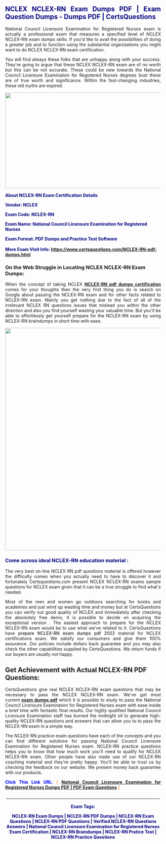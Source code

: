 <h2 style="text-align: justify;"><span style="color: #000080;">NCLEX NCLEX-RN Exam Dumps PDF | Exam Question Dumps - Dumps PDF | CertsQuestions</span></h2>
<p style="text-align: justify;">National Council Licensure Examination for Registered Nurses exam is actually a professional exam that measures a specified level of NCLEX  NCLEX-RN exam dumps skills. If you'd like to avail the possibilities of doing a greater job and to function using the substantial organizations you might want to do NCLEX NCLEX-RN exam certification.</p>
<p style="text-align: justify;">You will find always these folks that are unhappy along with your success. They're going to argue that these NCLEX  NCLEX-RN exam are of no worth but this can be not accurate. These could be new towards the National Council Licensure Examination for Registered Nurses degrees bust these are of true worth and significance. Within the fast-changing industries, these old myths are expired.</p>
<p><img style="display: block; margin-left: auto; margin-right: auto;" src="https://i.imgur.com/eaP4ae9.png" width="840" height="310" /></p>
<p><span style="color: #000080;"><strong>About NCLEX-RN Exam Certification Details</strong></span></p>
<p><span style="color: #000080;"><strong>Vendor: NCLEX<br /></strong></span></p>
<p><span style="color: #000080;"><strong>Exam Code: NCLEX-RN</strong></span></p>
<p><span style="color: #000080;"><strong>Exam Name: National Council Licensure Examination for Registered Nurses</strong></span></p>
<p><span style="color: #000080;"><strong>Exam Format: PDF Dumps and Practice Test Software<br /><br />More Exam Visit Info: <span style="color: #ff6600;"><a href="https://www.certsquestions.com/NCLEX-RN-pdf-dumps.html">https://www.certsquestions.com/NCLEX-RN-pdf-dumps.html</a></span></strong></span></p>
<h3>On the Web Struggle in Locating NCLEX NCLEX-RN Exam Dumps:</h3>
<p style="text-align: justify;">When the concept of taking NCLEX <a href="https://www.certsquestions.com/NCLEX-RN-pdf-dumps.html"><strong> NCLEX-RN pdf dumps certification</strong></a> comes for your thoughts then the very first thing you do is search on Google about passing the NCLEX-RN exam and for other facts related to NCLEX-RN exam. Mainly you get nothing due to the fact of all of the irrelevant NCLEX RN questions issues that mislead you within the other direction and also you find yourself wasting your valuable time. But you'll be able to effortlessly get yourself prepare for the NCLEX-RN exam by using NCLEX-RN braindumps in short time with ease.</p>
<p><a href="https://www.certsquestions.com/NCLEX-RN-pdf-dumps.html"><img style="display: block; margin-left: auto; margin-right: auto;" src="https://i.imgur.com/pxhoKQ2.png" width="720" /></a></p>
<h3><span style="color: #000080;">Come across ideal  NCLEX-RN education material :</span></h3>
<p style="text-align: justify;">The very best on-line NCLEX RN pdf questions material is offered however the difficulty comes when you actually need to have to discover it and fortunately Certsquestions.com present NCLEX NCLEX-RN exams sample questions for NCLEX  exam given that it can be a true struggle to find what's needed.</p>
<p style="text-align: justify;">Most of the men and women go outdoors searching for books and academies and just wind up wasting time and money but at CertsQuestions you can verify out good quality of NCLEX  and immediately after checking the absolutely free demo, it is possible to decide on acquiring the exceptional version . The easiest approach to prepare for the NCLEX NCLEX-RN exam would be to use what we've related to it. CertsQuestions have <span style="color: #000000;">prepare NCLEX-RN exam dumps pdf 2022</span> material for NCLEX certifications exam. We satisfy our consumers and give them 100% assurance. Our policies include dollars back guarantee and you may also check the other capabilities supplied by CertsQuestions. We return funds if our buyers are usually not happy.</p>
<h2>Get Achievement with Actual NCLEX-RN PDF Questions:</h2>
<p style="text-align: justify;">CertsQuestions give real NCLEX NCLEX-RN exam questions that may be necessary to pass the NCLEX  NCLEX-RN exam. We've got most current<strong>&nbsp;<a href="https://www.certsquestions.com/">exam dumps pdf</a></strong>&nbsp;which it is possible to study to pass the National Council Licensure Examination for Registered Nurses exam with ease inside a brief time with fantastic final results. Our highly qualified National Council Licensure Examination staff has burned the midnight oil to generate high-quality NCLEX-RN questions and answers that can allow you to to pass the NCLEX-RN exam in a simple way.</p>
<p style="text-align: justify;">The NCLEX-RN practice exam questions have each of the concepts and you can find different solutions for passing National Council Licensure Examination for Registered Nurses exam. NCLEX-RN practice questions helps you to know that how much work you'll need to qualify for NCLEX  NCLEX-RN exam. Other people have also made use of our NCLEX-RN coaching material and they're pretty happy. You'll be able to trust us by checking the feedback on our website. We present money back guarantee with our products.</p>
<p style="text-align: justify;"><span style="color: #0000ff;"><strong>Click This Link URL</strong>:</span> <span style="color: #ff6600;">[ <strong><a href="https://www.certsquestions.com/national-council-licensure-examination-certification.html">National Council Licensure Examination for Registered Nurses Dumps PDF | PDF Exam Questions</a></strong> ]</span></p>
<p style="text-align: center;">______________________________________________________________________________</p>
<p style="text-align: center;"><span style="color: #000080;"><strong>Exam Tags:</strong></span></p>
<p style="text-align: center;"><span style="color: #000080;"><strong>NCLEX-RN Exam Dumps | NCLEX-RN PDF Dumps | NCLEX-RN Exam Questions | NCLEX-RN PDF Questions | Verified NCLEX-RN Questions Answers | National Council Licensure Examination for Registered Nurses Exam Certification | NCLEX-RN Braindumps | NCLEX-RN Pratice Test | NCLEX-RN Practice Questions</strong></span></p>
